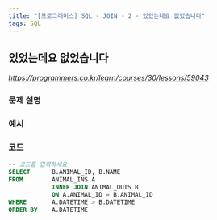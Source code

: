 ```yaml
---
title: "[프로그래머스] SQL - JOIN - 2 - 있었는데요 없었습니다"
tags: SQL
---
```


## 있었는데요 없었습니다

*<https://programmers.co.kr/learn/courses/30/lessons/59043>*

### 문제 설명

### 예시

### 코드

``` sql
-- 코드를 입력하세요
SELECT      B.ANIMAL_ID, B.NAME
FROM        ANIMAL_INS A
            INNER JOIN ANIMAL_OUTS B
            ON A.ANIMAL_ID = B.ANIMAL_ID
WHERE       A.DATETIME > B.DATETIME
ORDER BY    A.DATETIME
```